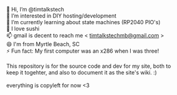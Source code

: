 👋 Hi, I’m @timtalkstech<br>
👀 I’m interested in DIY hosting/development<br>
🌱 I’m currently learning about state machines (RP2040 PIO's)<br>
💞️ I love sushi<br>
📫 gmail is decent to reach me < timtalkstechmb@gmail.com ><br>
😄 I'm from Myrtle Beach, SC<br>
⚡ Fun fact: My first computer was an x286 when I was three!<br>
<br>
This repository is for the source code and dev for my site, both to<br>
keep it togehter, and also to document it as the site's wiki. :)<br>
<br>
everything is copyleft for now <3
<!---
timtalkstech/timtalkstech is a ✨ special ✨ repository because its `README.md` (this file) appears on your GitHub profile.
You can click the Preview link to take a look at your changes.
--->
